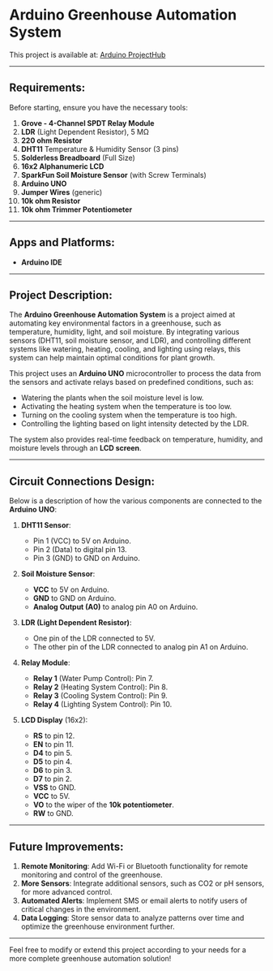 # Arduino Greenhouse Automation System

This project is available at: [Arduino ProjectHub](https://projecthub.arduino.cc/djomaro/greenhouse-automation-63a3ac)

---

## Requirements:

Before starting, ensure you have the necessary tools:

1. **Grove - 4-Channel SPDT Relay Module**
2. **LDR** (Light Dependent Resistor), 5 MΩ
3. **220 ohm Resistor**
4. **DHT11** Temperature & Humidity Sensor (3 pins)
5. **Solderless Breadboard** (Full Size)
6. **16x2 Alphanumeric LCD**
7. **SparkFun Soil Moisture Sensor** (with Screw Terminals)
8. **Arduino UNO**
9. **Jumper Wires** (generic)
10. **10k ohm Resistor**
11. **10k ohm Trimmer Potentiometer**

---

## Apps and Platforms:

- **Arduino IDE**

---

## Project Description:

The **Arduino Greenhouse Automation System** is a project aimed at automating key environmental factors in a greenhouse, such as temperature, humidity, light, and soil moisture. By integrating various sensors (DHT11, soil moisture sensor, and LDR), and controlling different systems like watering, heating, cooling, and lighting using relays, this system can help maintain optimal conditions for plant growth.

This project uses an **Arduino UNO** microcontroller to process the data from the sensors and activate relays based on predefined conditions, such as:
- Watering the plants when the soil moisture level is low.
- Activating the heating system when the temperature is too low.
- Turning on the cooling system when the temperature is too high.
- Controlling the lighting based on light intensity detected by the LDR.

The system also provides real-time feedback on temperature, humidity, and moisture levels through an **LCD screen**.

---

## Circuit Connections Design:

Below is a description of how the various components are connected to the **Arduino UNO**:

1. **DHT11 Sensor**:
   - Pin 1 (VCC) to 5V on Arduino.
   - Pin 2 (Data) to digital pin 13.
   - Pin 3 (GND) to GND on Arduino.

2. **Soil Moisture Sensor**:
   - **VCC** to 5V on Arduino.
   - **GND** to GND on Arduino.
   - **Analog Output (A0)** to analog pin A0 on Arduino.

3. **LDR (Light Dependent Resistor)**:
   - One pin of the LDR connected to 5V.
   - The other pin of the LDR connected to analog pin A1 on Arduino.

4. **Relay Module**:
   - **Relay 1** (Water Pump Control): Pin 7.
   - **Relay 2** (Heating System Control): Pin 8.
   - **Relay 3** (Cooling System Control): Pin 9.
   - **Relay 4** (Lighting System Control): Pin 10.

5. **LCD Display** (16x2):
   - **RS** to pin 12.
   - **EN** to pin 11.
   - **D4** to pin 5.
   - **D5** to pin 4.
   - **D6** to pin 3.
   - **D7** to pin 2.
   - **VSS** to GND.
   - **VCC** to 5V.
   - **VO** to the wiper of the **10k potentiometer**.
   - **RW** to GND.

---

## Future Improvements:

1. **Remote Monitoring**: Add Wi-Fi or Bluetooth functionality for remote monitoring and control of the greenhouse.
2. **More Sensors**: Integrate additional sensors, such as CO2 or pH sensors, for more advanced control.
3. **Automated Alerts**: Implement SMS or email alerts to notify users of critical changes in the environment.
4. **Data Logging**: Store sensor data to analyze patterns over time and optimize the greenhouse environment further.

---

Feel free to modify or extend this project according to your needs for a more complete greenhouse automation solution!
